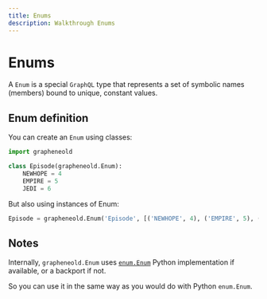 ```yaml
---
title: Enums
description: Walkthrough Enums
---
```


# Enums

A `Enum` is a special `GraphQL` type that represents a set of symbolic names (members) bound to unique, constant values.

## Enum definition

You can create an `Enum` using classes:

```python
import grapheneold

class Episode(grapheneold.Enum):
    NEWHOPE = 4
    EMPIRE = 5
    JEDI = 6
```

But also using instances of Enum:

```python
Episode = grapheneold.Enum('Episode', [('NEWHOPE', 4), ('EMPIRE', 5), ('JEDI', 6)])
```

## Notes

Internally, `grapheneold.Enum` uses [`enum.Enum`](https://docs.python.org/3/library/enum.html) Python implementation if available, or a backport if not.

So you can use it in the same way as you would do with Python `enum.Enum`.
